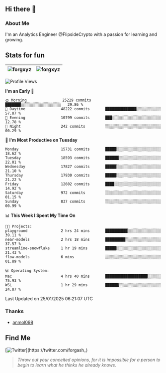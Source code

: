 ## Hi there 👋

### About Me

I'm an Analytics Engineer @FlipsideCrypto with a passion for learning and growing.
  
## Stats for fun

| <img align="center" src="https://github-readme-streak-stats.herokuapp.com/?user=forgxyz&theme=tokyonight" alt="forgxyz" /> | <img align="center" src="https://github-readme-stats.vercel.app/api?username=forgxyz&theme=tokyonight&show_icons=true" alt="forgxyz" /> |
| ------------- |------------- |


<!--START_SECTION:waka-->
![Profile Views](http://img.shields.io/badge/Profile%20Views-0-blue)

**I'm an Early 🐤** 

```text
🌞 Morning                25229 commits       ███████░░░░░░░░░░░░░░░░░░   29.86 % 
🌆 Daytime                48222 commits       ██████████████░░░░░░░░░░░   57.07 % 
🌃 Evening                10799 commits       ███░░░░░░░░░░░░░░░░░░░░░░   12.78 % 
🌙 Night                  242 commits         ░░░░░░░░░░░░░░░░░░░░░░░░░   00.29 % 
```
📅 **I'm Most Productive on Tuesday** 

```text
Monday                   15731 commits       █████░░░░░░░░░░░░░░░░░░░░   18.62 % 
Tuesday                  18593 commits       ██████░░░░░░░░░░░░░░░░░░░   22.01 % 
Wednesday                17827 commits       █████░░░░░░░░░░░░░░░░░░░░   21.10 % 
Thursday                 17930 commits       █████░░░░░░░░░░░░░░░░░░░░   21.22 % 
Friday                   12602 commits       ████░░░░░░░░░░░░░░░░░░░░░   14.92 % 
Saturday                 972 commits         ░░░░░░░░░░░░░░░░░░░░░░░░░   01.15 % 
Sunday                   837 commits         ░░░░░░░░░░░░░░░░░░░░░░░░░   00.99 % 
```


📊 **This Week I Spent My Time On** 

```text
🐱‍💻 Projects: 
playground               2 hrs 24 mins       ██████████░░░░░░░░░░░░░░░   39.11 % 
near-models              2 hrs 18 mins       █████████░░░░░░░░░░░░░░░░   37.57 % 
streamline-snowflake     1 hr 19 mins        █████░░░░░░░░░░░░░░░░░░░░   21.43 % 
flow-models              6 mins              ░░░░░░░░░░░░░░░░░░░░░░░░░   01.89 % 

💻 Operating System: 
Mac                      4 hrs 40 mins       ███████████████████░░░░░░   75.93 % 
WSL                      1 hr 29 mins        ██████░░░░░░░░░░░░░░░░░░░   24.07 % 
```


 Last Updated on 25/01/2025 06:21:07 UTC
<!--END_SECTION:waka-->

### Thanks
 - [anmol098](https://github.com/anmol098/waka-readme-stats/)
  
## Find Me
[![Twitter](https://img.shields.io/twitter/url/https/twitter.com/forgash_.svg?style=social&label=Follow%20%40forgash_)](https://twitter.com/forgash_)


> *Throw out your conceited opinions, for it is impossible for a person to begin to learn what he thinks he already knows.* 
